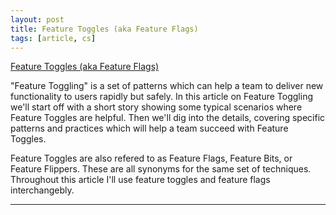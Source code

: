 ```yaml
---
layout: post
title: Feature Toggles (aka Feature Flags)
tags: [article, cs]
---
```


<!--more-->

[Feature Toggles (aka Feature Flags)](https://martinfowler.com/articles/feature-toggles.html)

"Feature Toggling" is a set of patterns which can help a team to deliver new functionality to users rapidly but safely. In this article on Feature Toggling we'll start off with a short story showing some typical scenarios where Feature Toggles are helpful. Then we'll dig into the details, covering specific patterns and practices which will help a team succeed with Feature Toggles.

Feature Toggles are also refered to as Feature Flags, Feature Bits, or Feature Flippers. These are all synonyms for the same set of techniques. Throughout this article I'll use feature toggles and feature flags interchangebly.

---